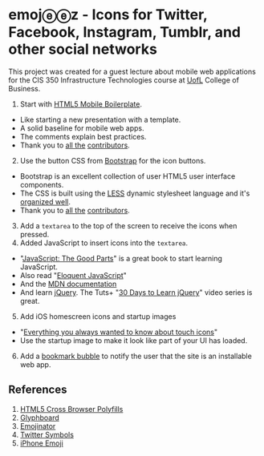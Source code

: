 # emojⓔⓔz - Icons for Twitter, Facebook, Instagram, Tumblr, and other social networks

This project was created for a guest lecture about mobile web applications for the CIS 350 Infrastructure Technologies course at [UofL](http://business.louisville.edu/) College of Business.

1. Start with [HTML5 Mobile Boilerplate](http://html5boilerplate.com/mobile).
  * Like starting a new presentation with a template.
  * A solid baseline for mobile web apps.
  * The comments explain best practices.
  * Thank you to [all the](https://github.com/h5bp/mobile-boilerplate/contributors) [contributors](https://github.com/h5bp/mobile-boilerplate/graphs/impact).
2. Use the button CSS from [Bootstrap](http://twitter.github.com/bootstrap/) for the icon buttons.
  * Bootstrap is an excellent collection of user HTML5 user interface components.
  * The CSS is built using the [LESS](http://lesscss.org/) dynamic stylesheet language and it's [organized well](https://github.com/twitter/bootstrap/blob/master/less/buttons.less).
  * Thank you to [all the](https://github.com/twitter/bootstrap/contributors) [contributors](https://github.com/twitter/bootstrap/graphs/impact).
3. Add a `textarea` to the top of the screen to receive the icons when pressed.
4. Added JavaScript to insert icons into the `textarea`.
  * "[JavaScript: The Good Parts](http://www.amazon.com/JavaScript-Good-Parts-Douglas-Crockford/dp/0596517742)" is a great book to start learning JavaScript.
  * Also read "[Eloquent JavaScript](http://eloquentjavascript.net/)"
  * And the [MDN documentation](https://developer.mozilla.org/en/JavaScript)
  * And learn [jQuery](http://jquery.com). The Tuts+ "[30 Days to Learn jQuery](http://tutsplus.com/course/30-days-to-learn-jquery/)" video series is great.
5. Add iOS homescreen icons and startup images
  * "[Everything you always wanted to know about touch icons](http://mathiasbynens.be/notes/touch-icons)"
  * Use the startup image to make it look like part of your UI has loaded.
6. Add a [bookmark bubble](http://code.google.com/p/mobile-bookmark-bubble/) to notify the user that the site is an installable web app.

## References
1. [HTML5 Cross Browser Polyfills](https://github.com/Modernizr/Modernizr/wiki/HTML5-Cross-Browser-Polyfills)
2. [Glyphboard](http://mrgan.com/gb/)
3. [Emojinator](http://www.apple.com/webapps/utilities/emojinator.html)
4. [Twitter Symbols](http://twsym.com/)
5. [iPhone Emoji](http://barrow.io/posts/iphone-emoji/)